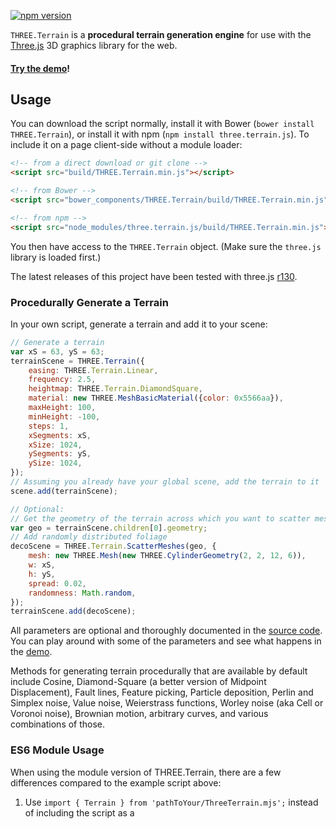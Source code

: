 [![npm version](https://badge.fury.io/js/three.terrain.js.svg)](https://www.npmjs.com/package/three.terrain.js)

`THREE.Terrain` is a **procedural terrain generation engine** for use with the
[Three.js](https://github.com/mrdoob/three.js) 3D graphics library for the web.

#### [Try the demo](https://icecreamyou.github.io/THREE.Terrain/)!

## Usage

You can download the script normally, install it with Bower (`bower install
THREE.Terrain`), or install it with npm (`npm install three.terrain.js`). To
include it on a page client-side without a module loader:

```html
<!-- from a direct download or git clone -->
<script src="build/THREE.Terrain.min.js"></script>

<!-- from Bower -->
<script src="bower_components/THREE.Terrain/build/THREE.Terrain.min.js"></script>

<!-- from npm -->
<script src="node_modules/three.terrain.js/build/THREE.Terrain.min.js"></script>
```

You then have access to the `THREE.Terrain` object. (Make sure the `three.js`
library is loaded first.)

The latest releases of this project have been tested with three.js
[r130](https://github.com/mrdoob/three.js/releases/tag/r130).

### Procedurally Generate a Terrain

In your own script, generate a terrain and add it to your scene:

```javascript
// Generate a terrain
var xS = 63, yS = 63;
terrainScene = THREE.Terrain({
    easing: THREE.Terrain.Linear,
    frequency: 2.5,
    heightmap: THREE.Terrain.DiamondSquare,
    material: new THREE.MeshBasicMaterial({color: 0x5566aa}),
    maxHeight: 100,
    minHeight: -100,
    steps: 1,
    xSegments: xS,
    xSize: 1024,
    ySegments: yS,
    ySize: 1024,
});
// Assuming you already have your global scene, add the terrain to it
scene.add(terrainScene);

// Optional:
// Get the geometry of the terrain across which you want to scatter meshes
var geo = terrainScene.children[0].geometry;
// Add randomly distributed foliage
decoScene = THREE.Terrain.ScatterMeshes(geo, {
    mesh: new THREE.Mesh(new THREE.CylinderGeometry(2, 2, 12, 6)),
    w: xS,
    h: yS,
    spread: 0.02,
    randomness: Math.random,
});
terrainScene.add(decoScene);
```

All parameters are optional and thoroughly documented in the
[source code](https://github.com/IceCreamYou/THREE.Terrain/blob/gh-pages/build/THREE.Terrain.js).
You can play around with some of the parameters and see what happens in the
[demo](https://icecreamyou.github.io/THREE.Terrain/).

Methods for generating terrain procedurally that are available by default
include Cosine, Diamond-Square (a better version of Midpoint Displacement),
Fault lines, Feature picking, Particle deposition, Perlin and Simplex noise,
Value noise, Weierstrass functions, Worley noise (aka Cell or Voronoi noise),
Brownian motion, arbitrary curves, and various combinations of those.

### ES6 Module Usage

When using the module version of THREE.Terrain, there are a few differences compared to the example script above:
1. Use `import { Terrain } from 'pathToYour/ThreeTerrain.mjs';` instead of including the script as a <script> tag. *The Terrain class is also the default export if you wish to use it that way*
2. `Terrain` is now a ES6 class, meaning that you must use `new Terrain({`. All options remain the same.
3. Since `Terrain` is a class, you must use `terrain.getScene()` to get the actual terrain scene to add to your main scene. The terrain mesh would be `terrain.getScene().children[0]`.
4. All other methods and values of the `THREE.Terrain` class that are accessible are now static methods/values of the `Terrain` class. For example, use `Terrain.Linear` for easing, and `Terrain.Fault` as a heightmap. Note that `Terrain.ScatterMeshes` is still a method and still returns a scene. It is not its own class.

See an example below:
```js
const terrain = new Terrain({
    easing: Terrain.Linear,
    frequency: 3,
    heightmap: Terrain.Fault,
    material: new THREE.MeshLambertMaterial({color: "#9A9A9A"}),
    maxHeight: -10,
    minHeight: -200,
    steps: 1,
    xSegments: xS,
    xSize: size,
    ySegments: yS,
    ySize: size,
});
terrainMesh = terrain.getScene().children[0];
terrainScene = terrain.getScene();

scene.add(global.terrainScene); // Scene is your main scene

var geo = global.terrainScene.children[0].geometry;

// Add randomly distributed foliage
const decoScene = Terrain.ScatterMeshes(geo, {
    mesh: new THREE.Mesh(new THREE.CylinderGeometry(2, 2, 12, 6), new THREE.MeshLambertMaterial({color: "#E8E8E8"})),
    w: xS,
    h: yS,
    spread: 0.005,
    randomness: Math.random,
});
terrainScene.add(decoScene);
```

### Exporting and Importing

Export a terrain to a heightmap image:

```javascript
// Returns a canvas with the heightmap drawn on it.
// Append to your document body to view; right click to save as a PNG image.
var canvas = THREE.Terrain.toHeightmap(
    // terrainScene.children[0] is the most detailed version of the terrain mesh
    terrainScene.children[0].geometry.attributes.position.array,
    { xSegments: 63, ySegments: 63 }
);
```

The result will look something like this:

![Heightmap](https://raw.githubusercontent.com/IceCreamYou/THREE.Terrain/gh-pages/demo/img/heightmap.png)

If all you need is a static terrain, the easiest way to generate a heightmap is
to use the [demo](https://icecreamyou.github.io/THREE.Terrain/) and save the
generated heightmap that appears in the upper-left corner. However, if you want
to perform custom manipulations on the terrain first, you will need to export
the heightmap yourself.

To import a heightmap, create a terrain as explained above, but pass the loaded
heightmap image (or a canvas containing a heightmap) to the `heightmap` option
for the `THREE.Terrain()` function (instead of passing a procedural generation
function).

### Dynamic Terrain Materials

When generating terrains procedurally, it's useful to automatically texture
terrains based on elevation/biome, slope, and location. A utility function is
provided that generates such a material (other than blending textures together,
it is the same as a `MeshLambertMaterial`).

```javascript
// t1, t2, t3, and t4 must be textures, e.g. loaded using `THREE.TextureLoader.load()`.
// The function takes an array specifying textures to blend together and how to do so.
// The `levels` property indicates at what height to blend the texture in and out.
// The `glsl` property allows specifying a GLSL expression for texture blending.
var material = THREE.Terrain.generateBlendedMaterial([
    // The first texture is the base; other textures are blended in on top.
    { texture: t1 },
    // Start blending in at height -80; opaque between -35 and 20; blend out by 50
    { texture: t2, levels: [-80, -35, 20, 50] },
    { texture: t3, levels: [20, 50, 60, 85] },
    // How quickly this texture is blended in depends on its x-position.
    { texture: t4, glsl: '1.0 - smoothstep(65.0 + smoothstep(-256.0, 256.0, vPosition.x) * 10.0, 80.0, vPosition.z)' },
    // Use this texture if the slope is between 27 and 45 degrees
    { texture: t3, glsl: 'slope > 0.7853981633974483 ? 0.2 : 1.0 - smoothstep(0.47123889803846897, 0.7853981633974483, slope) + 0.2' },
]);
```

### More

Many other utilities are provided, for example for compositing different
terrain generation methods; creating islands, cliffs, canyons, and plateaus;
manually influencing the terrain's shape at different locations; different
kinds of smoothing; and more. These features are all fully documented in the
[source code](https://github.com/IceCreamYou/THREE.Terrain/blob/gh-pages/build/THREE.Terrain.js).
Additionally, you can create custom methods for generating terrain or affecting
other processes.

There is also a
[simulation](https://github.com/IceCreamYou/THREE.Terrain/tree/gh-pages/statistics)
included that calculates statistics about each major procedural terrain
generation method included in the `THREE.Terrain` library.

## Screenshots

![Screenshot 1](https://raw.githubusercontent.com/IceCreamYou/THREE.Terrain/gh-pages/demo/img/screenshot1.jpg)
![Screenshot 2](https://raw.githubusercontent.com/IceCreamYou/THREE.Terrain/gh-pages/demo/img/screenshot2.jpg)
